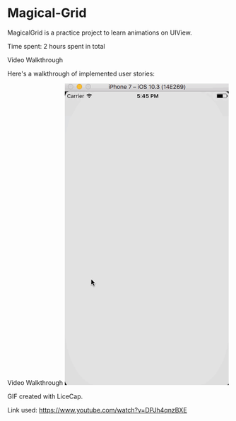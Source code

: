 # Magical-Grid

MagicalGrid is a practice project to learn animations on UIView.

Time spent: 2 hours spent in total

Video Walkthrough

Here's a walkthrough of implemented user stories:

Video Walkthrough 
<img src='https://github.com/raghavnyati90/Magical-Grid/blob/master/magical_grid.gif' title='Video Walkthrough' width='' alt='Video Walkthrough' />

GIF created with LiceCap.

Link used: https://www.youtube.com/watch?v=DPJh4qnzBXE
